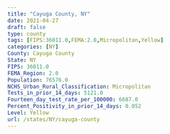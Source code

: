 ```yaml
---
title: "Cayuga County, NY"
date: 2021-04-27
draft: false
type: county
tags: [FIPS:36011.0,FEMA:2.0,Micropolitan,Yellow]
categories: [NY]
County: Cayuga County
State: NY
FIPS: 36011.0
FEMA_Region: 2.0
Population: 76576.0
NCHS_Urban_Rural_Classification: Micropolitan
Tests_in_prior_14_days: 5121.0
Fourteen_day_test_rate_per_100000: 6687.0
Percent_Positivity_in_prior_14_days: 0.052
Level: Yellow
url: /states/NY/cayuga-county
---
```



